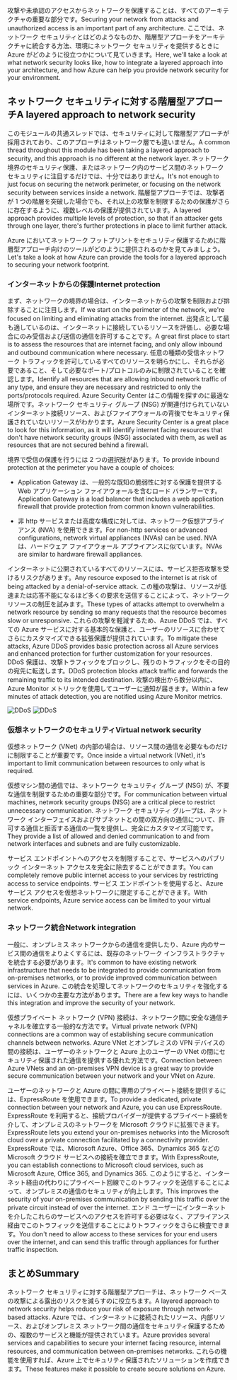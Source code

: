 <span data-ttu-id="c160c-101">攻撃や未承認のアクセスからネットワークを保護することは、すべてのアーキテクチャの重要な部分です。</span><span class="sxs-lookup"><span data-stu-id="c160c-101">Securing your network from attacks and unauthorized access is an important part of any architecture.</span></span> <span data-ttu-id="c160c-102">ここでは、ネットワーク セキュリティとはどのようなものか、階層型アプローチをアーキテクチャに統合する方法、環境にネットワーク セキュリティを提供するときに Azure がどのように役立つかについて見ていきます。</span><span class="sxs-lookup"><span data-stu-id="c160c-102">Here, we'll take a look at what network security looks like, how to integrate a layered approach into your architecture, and how Azure can help you provide network security for your environment.</span></span>

## <a name="a-layered-approach-to-network-security"></a><span data-ttu-id="c160c-103">ネットワーク セキュリティに対する階層型アプローチ</span><span class="sxs-lookup"><span data-stu-id="c160c-103">A layered approach to network security</span></span>

<span data-ttu-id="c160c-104">このモジュールの共通スレッドでは、セキュリティに対して階層型アプローチが採用されており、このアプローチはネットワーク層でも違いません。</span><span class="sxs-lookup"><span data-stu-id="c160c-104">A common thread throughout this module has been taking a layered approach to security, and this approach is no different at the network layer.</span></span> <span data-ttu-id="c160c-105">ネットワーク境界のセキュリティ保護、またはネットワーク内のサービス間のネットワーク セキュリティに注目するだけでは、十分ではありません。</span><span class="sxs-lookup"><span data-stu-id="c160c-105">It's not enough to just focus on securing the network perimeter, or focusing on the network security between services inside a network.</span></span> <span data-ttu-id="c160c-106">階層型アプローチでは、攻撃者が 1 つの階層を突破した場合でも、それ以上の攻撃を制限するための保護がさらに存在するように、複数レベルの保護が提供されています。</span><span class="sxs-lookup"><span data-stu-id="c160c-106">A layered approach provides multiple levels of protection, so that if an attacker gets through one layer, there's further protections in place to limit further attack.</span></span>

<span data-ttu-id="c160c-107">Azure においてネットワーク フットプリントをセキュリティ保護するために階層型アプローチ向けのツールがどのように提供されるのかを見てみましょう。</span><span class="sxs-lookup"><span data-stu-id="c160c-107">Let's take a look at how Azure can provide the tools for a layered approach to securing your network footprint.</span></span>

### <a name="internet-protection"></a><span data-ttu-id="c160c-108">インターネットからの保護</span><span class="sxs-lookup"><span data-stu-id="c160c-108">Internet protection</span></span>

<span data-ttu-id="c160c-109">まず、ネットワークの境界の場合は、インターネットからの攻撃を制限および排除することに注目します。</span><span class="sxs-lookup"><span data-stu-id="c160c-109">If we start on the perimeter of the network, we're focused on limiting and eliminating attacks from the internet.</span></span> <span data-ttu-id="c160c-110">出発点として最も適しているのは、インターネットに接続しているリソースを評価し、必要な場合にのみ受信および送信の通信を許可することです。</span><span class="sxs-lookup"><span data-stu-id="c160c-110">A great first place to start is to assess the resources that are internet facing, and only allow inbound and outbound communication where necessary.</span></span> <span data-ttu-id="c160c-111">任意の種類の受信ネットワーク トラフィックを許可しているすべてのリソースを明らかにし、それらが必要であること、そして必要なポート/プロトコルのみに制限されていることを確認します。</span><span class="sxs-lookup"><span data-stu-id="c160c-111">Identify all resources that are allowing inbound network traffic of any type, and ensure they are necessary and restricted to only the ports/protocols required.</span></span> <span data-ttu-id="c160c-112">Azure Security Center はこの情報を探すのに最適な場所です。ネットワーク セキュリティ グループ (NSG) が関連付けられていないインターネット接続リソース、およびファイアウォールの背後でセキュリティ保護されていないリソースがわかります。</span><span class="sxs-lookup"><span data-stu-id="c160c-112">Azure Security Center is a great place to look for this information, as it will identify internet facing resources that don't have network security groups (NSG) associated with them, as well as resources that are not secured behind a firewall.</span></span>

<span data-ttu-id="c160c-113">境界で受信の保護を行うには 2 つの選択肢があります。</span><span class="sxs-lookup"><span data-stu-id="c160c-113">To provide inbound protection at the perimeter you have a couple of choices:</span></span>

* <span data-ttu-id="c160c-114">Application Gateway は、一般的な既知の脆弱性に対する保護を提供する Web アプリケーション ファイアウォールを含むロード バランサーです。</span><span class="sxs-lookup"><span data-stu-id="c160c-114">Application Gateway is a load balancer that includes a web application firewall that provide protection from common known vulnerabilities.</span></span>

* <span data-ttu-id="c160c-115">非 http サービスまたは高度な構成に対しては、ネットワーク仮想アプライアンス (NVA) を使用できます。</span><span class="sxs-lookup"><span data-stu-id="c160c-115">For non-http services or advanced configurations, network virtual appliances (NVAs) can be used.</span></span> <span data-ttu-id="c160c-116">NVA は、ハードウェア ファイアウォール アプライアンスに似ています。</span><span class="sxs-lookup"><span data-stu-id="c160c-116">NVAs are similar to hardware firewall appliances.</span></span>


<span data-ttu-id="c160c-117">インターネットに公開されているすべてのリソースには、サービス拒否攻撃を受けるリスクがあります。</span><span class="sxs-lookup"><span data-stu-id="c160c-117">Any resource exposed to the internet is at risk of being attacked by a denial-of-service attack.</span></span> <span data-ttu-id="c160c-118">この種の攻撃は、リソースが低速または応答不能になるほど多くの要求を送信することによって、ネットワーク リソースの制圧を試みます。</span><span class="sxs-lookup"><span data-stu-id="c160c-118">These types of attacks attempt to overwhelm a network resource by sending so many requests that the resource becomes slow or unresponsive.</span></span> <span data-ttu-id="c160c-119">これらの攻撃を軽減するため、Azure DDoS では、すべての Azure サービスに対する基本的な保護と、ユーザーのリソースに合わせてさらにカスタマイズできる拡張保護が提供されています。</span><span class="sxs-lookup"><span data-stu-id="c160c-119">To mitigate these attacks, Azure DDoS provides basic protection across all Azure services and enhanced protection for further customization for your resources.</span></span> <span data-ttu-id="c160c-120">DDoS 保護は、攻撃トラフィックをブロックし、残りのトラフィックをその目的の宛先に転送します。</span><span class="sxs-lookup"><span data-stu-id="c160c-120">DDoS protection blocks attack traffic and forwards the remaining traffic to its intended destination.</span></span> <span data-ttu-id="c160c-121">攻撃の検出から数分以内に、Azure Monitor メトリックを使用してユーザーに通知が届きます。</span><span class="sxs-lookup"><span data-stu-id="c160c-121">Within a few minutes of attack detection, you are notified using Azure Monitor metrics.</span></span>

<span data-ttu-id="c160c-122"><!--TODO: replace with final media which was submitted for Design-for-security-in-azure -->
![DDoS](../media-COPIED-FROM-DESIGNFORSECURITY/ddos.png)</span><span class="sxs-lookup"><span data-stu-id="c160c-122"><!--TODO: replace with final media which was submitted for Design-for-security-in-azure -->
![DDoS](../media-COPIED-FROM-DESIGNFORSECURITY/ddos.png)</span></span>

### <a name="virtual-network-security"></a><span data-ttu-id="c160c-123">仮想ネットワークのセキュリティ</span><span class="sxs-lookup"><span data-stu-id="c160c-123">Virtual network security</span></span>

<span data-ttu-id="c160c-124">仮想ネットワーク (VNet) の内部の場合は、リソース間の通信を必要なものだけに制限することが重要です。</span><span class="sxs-lookup"><span data-stu-id="c160c-124">Once inside a virtual network (VNet), it's important to limit communication between resources to only what is required.</span></span>

<span data-ttu-id="c160c-125">仮想マシン間の通信では、ネットワーク セキュリティ グループ (NSG) が、不要な通信を制限するための重要な部分です。</span><span class="sxs-lookup"><span data-stu-id="c160c-125">For communication between virtual machines, network security groups (NSG) are a critical piece to restrict unnecessary communication.</span></span> <span data-ttu-id="c160c-126">ネットワーク セキュリティ グループは、ネットワーク インターフェイスおよびサブネットとの間の双方向の通信について、許可する通信と拒否する通信の一覧を提供し、完全にカスタマイズ可能です。</span><span class="sxs-lookup"><span data-stu-id="c160c-126">They provide a list of allowed and denied communication to and from network interfaces and subnets and are fully customizable.</span></span>

<span data-ttu-id="c160c-127">サービス エンドポイントへのアクセスを制限することで、サービスへのパブリック インターネット アクセスを完全に除去することができます。</span><span class="sxs-lookup"><span data-stu-id="c160c-127">You can completely remove public internet access to your services by restricting access to service endpoints.</span></span> <span data-ttu-id="c160c-128">サービス エンドポイントを使用すると、Azure サービス アクセスを仮想ネットワークに限定することができます。</span><span class="sxs-lookup"><span data-stu-id="c160c-128">With service endpoints, Azure service access can be limited to your virtual network.</span></span>

### <a name="network-integration"></a><span data-ttu-id="c160c-129">ネットワーク統合</span><span class="sxs-lookup"><span data-stu-id="c160c-129">Network integration</span></span>

<span data-ttu-id="c160c-130">一般に、オンプレミス ネットワークからの通信を提供したり、Azure 内のサービス間の通信をよりよくするには、既存のネットワーク インフラストラクチャを統合する必要があります。</span><span class="sxs-lookup"><span data-stu-id="c160c-130">It's common to have existing network infrastructure that needs to be integrated to provide communication from on-premises networks, or to provide improved communication between services in Azure.</span></span> <span data-ttu-id="c160c-131">この統合を処理してネットワークのセキュリティを強化するには、いくつかの主要な方法があります。</span><span class="sxs-lookup"><span data-stu-id="c160c-131">There are a few key ways to handle this integration and improve the security of your network.</span></span>

<span data-ttu-id="c160c-132">仮想プライベート ネットワーク (VPN) 接続は、ネットワーク間に安全な通信チャネルを確立する一般的な方法です。</span><span class="sxs-lookup"><span data-stu-id="c160c-132">Virtual private network (VPN) connections are a common way of establishing secure communication channels between networks.</span></span> <span data-ttu-id="c160c-133">Azure VNet とオンプレミスの VPN デバイスの間の接続は、ユーザーのネットワークと Azure 上のユーザーの VNet の間にセキュリティ保護された通信を提供する優れた方法です。</span><span class="sxs-lookup"><span data-stu-id="c160c-133">Connection between Azure VNets and an on-premises VPN device is a great way to provide secure communication between your network and your VNet on Azure.</span></span>

<span data-ttu-id="c160c-134">ユーザーのネットワークと Azure の間に専用のプライベート接続を提供するには、ExpressRoute を使用できます。</span><span class="sxs-lookup"><span data-stu-id="c160c-134">To provide a dedicated, private connection between your network and Azure, you can use ExpressRoute.</span></span> <span data-ttu-id="c160c-135">ExpressRoute を利用すると、接続プロバイダーが提供するプライベート接続を介して、オンプレミスのネットワークを Microsoft クラウドに拡張できます。</span><span class="sxs-lookup"><span data-stu-id="c160c-135">ExpressRoute lets you extend your on-premises networks into the Microsoft cloud over a private connection facilitated by a connectivity provider.</span></span> <span data-ttu-id="c160c-136">ExpressRoute では、Microsoft Azure、Office 365、Dynamics 365 などの Microsoft クラウド サービスへの接続を確立できます。</span><span class="sxs-lookup"><span data-stu-id="c160c-136">With ExpressRoute, you can establish connections to Microsoft cloud services, such as Microsoft Azure, Office 365, and Dynamics 365.</span></span> <span data-ttu-id="c160c-137">このようにすると、インターネット経由の代わりにプライベート回線でこのトラフィックを送信することによって、オンプレミスの通信のセキュリティが向上します。</span><span class="sxs-lookup"><span data-stu-id="c160c-137">This improves the security of your on-premises communication by sending this traffic over the private circuit instead of over the internet.</span></span> <span data-ttu-id="c160c-138">エンド ユーザーにインターネットを介したこれらのサービスへのアクセスを許可する必要はなく、アプライアンス経由でこのトラフィックを送信することによりトラフィックをさらに検査できます。</span><span class="sxs-lookup"><span data-stu-id="c160c-138">You don't need to allow access to these services for your end users over the internet, and can send this traffic through appliances for further traffic inspection.</span></span>

## <a name="summary"></a><span data-ttu-id="c160c-139">まとめ</span><span class="sxs-lookup"><span data-stu-id="c160c-139">Summary</span></span>

<span data-ttu-id="c160c-140">ネットワーク セキュリティに対する階層型アプローチは、ネットワーク ベースの攻撃による露出のリスクを減らすのに役立ちます。</span><span class="sxs-lookup"><span data-stu-id="c160c-140">A layered approach to network security helps reduce your risk of exposure through network-based attacks.</span></span> <span data-ttu-id="c160c-141">Azure では、インターネットに接続されたリソース、内部リソース、およびオンプレミス ネットワーク間の通信をセキュリティ保護するための、複数のサービスと機能が提供されています。</span><span class="sxs-lookup"><span data-stu-id="c160c-141">Azure provides several services and capabilities to secure your internet facing resource, internal resources, and communication between on-premises networks.</span></span> <span data-ttu-id="c160c-142">これらの機能を使用すれば、Azure 上でセキュリティ保護されたソリューションを作成できます。</span><span class="sxs-lookup"><span data-stu-id="c160c-142">These features make it possible to create secure solutions on Azure.</span></span>